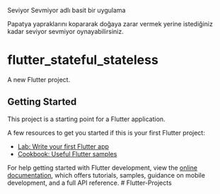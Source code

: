 Seviyor Sevmiyor adlı basit bir uygulama

Papatya yapraklarını kopararak doğaya zarar vermek yerine istediğiniz kadar seviyor sevmiyor oynayabilirsiniz.













# flutter_stateful_stateless


A new Flutter project.

## Getting Started

This project is a starting point for a Flutter application.

A few resources to get you started if this is your first Flutter project:

- [Lab: Write your first Flutter app](https://docs.flutter.dev/get-started/codelab)
- [Cookbook: Useful Flutter samples](https://docs.flutter.dev/cookbook)

For help getting started with Flutter development, view the
[online documentation](https://docs.flutter.dev/), which offers tutorials,
samples, guidance on mobile development, and a full API reference.
#   F l u t t e r - P r o j e c t s 
 
 
